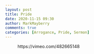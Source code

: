 ```yaml
---
layout: post
title: Pride
date: 2020-11-15 09:30
author: MarkMayberry
comments: true
categories: [Arrogance, Pride, Sermon]
---
```

<!-- wp:core-embed/vimeo {"url":"https://vimeo.com/482665148","type":"video","providerNameSlug":"vimeo","className":"wp-embed-aspect-4-3 wp-has-aspect-ratio"} -->
<figure class="wp-block-embed-vimeo wp-block-embed is-type-video is-provider-vimeo wp-embed-aspect-4-3 wp-has-aspect-ratio"><div class="wp-block-embed__wrapper">
https://vimeo.com/482665148
</div></figure>
<!-- /wp:core-embed/vimeo -->
